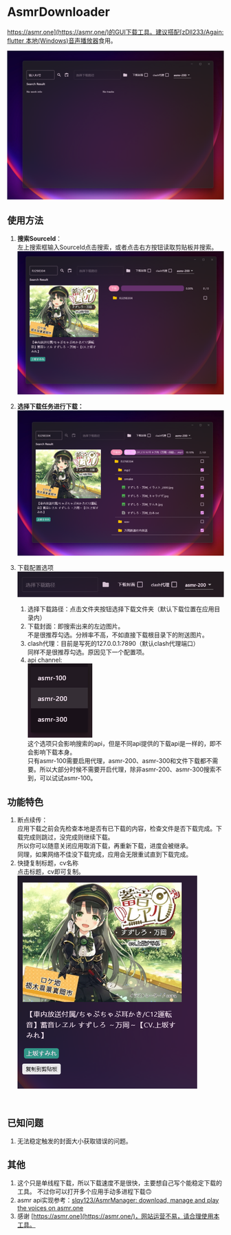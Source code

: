 # AsmrDownloader

[https://asmr.one](https://asmr.one/)的GUI下载工具。建议搭配[zDll233/Again: flutter 本地(Windows)音声播放器](https://github.com/zDll233/Again)食用。

​![image-20241130170134-is83sj1](screenshots/image-20241130170134-is83sj1.png)​

## 使用方法

1. **搜索SourceId**：  
    左上搜索框输入SourceId点击搜索，或者点击右方按钮读取剪贴板并搜索。  
    ​![image-20241130170204-ovfg0zi](screenshots/image-20241130170204-ovfg0zi.png)​
2. **选择下载任务进行下载：**   
    ​![image-20241130170442-90pyvwo](screenshots/image-20241130170442-90pyvwo.png)​
3. 下载配置选项  
    ​![image-20241130170557-pmlaery](screenshots/image-20241130170557-pmlaery.png)​

    1. 选择下载路径：点击文件夹按钮选择下载文件夹（默认下载位置在应用目录内）
    2. 下载封面：即搜索出来的左边图片。  
        不是很推荐勾选。分辨率不高，不如直接下载根目录下的附送图片。
    3. clash代理：目前是写死的127.0.0.1:7890（默认clash代理端口）  
        同样不是很推荐勾选。原因见下一个配置项。
    4. api channel:  
        ​![image-20241130171701-pzhxtq3](screenshots/image-20241130171701-pzhxtq3.png)  
        这个选项只会影响搜索的api，但是不同api提供的下载api是一样的，即不会影响下载本身。  
        只有asmr-100需要启用代理，asmr-200、asmr-300和文件下载都不需要。所以大部分时候不需要开启代理，除非asmr-200、asmr-300搜索不到，可以试试asmr-100。

## 功能特色

1. 断点续传：  
    应用下载之前会先检查本地是否有已下载的内容，检查文件是否下载完成。下载完成则跳过，没完成则继续下载。  
    所以你可以随意关闭应用取消下载，再重新下载，进度会被继承。  
    同理，如果网络不佳没下载完成，应用会无限重试直到下载完成。
2. 快捷复制标题，cv名称  
    点击标题，cv即可复制。  
    ​![image-20241130172855-kx1jjzt](screenshots/image-20241130172855-kx1jjzt.png)​

‍

## 已知问题

1. 无法稳定触发的封面大小获取错误的问题。


## 其他

1. 这个只是单线程下载，所以下载速度不是很快，主要想自己写个能稳定下载的工具。
    不过你可以打开多个应用手动多进程下载🙃
2. asmr api实现参考：[slqy123/AsmrManager: download, manage and play the voices on asmr.one](https://github.com/slqy123/AsmrManager)
3. 感谢 [https://asmr.one](https://asmr.one/)，网站运营不易，请合理使用本工具。